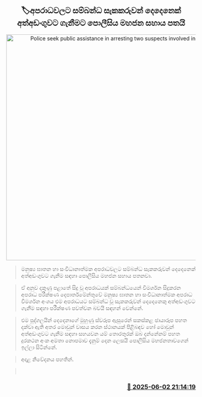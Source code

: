 <p align='center'><b><h2 align='center' title='Police seek public assistance in arresting two suspects involved in crimes'>🏷අපරාධවලට සම්බන්ධ සැකකරුවන් දෙදෙනෙක් අත්අඩංගුවට ගැනීමට පොලීසිය මහජන සහාය පතයි</h2></b></p>
<p align='center'><img src='https://helakuru.sgp1.cdn.digitaloceanspaces.com/esana/images/lib/fiop.jpg' width='600' alt='Police seek public assistance in arresting two suspects involved in crimes'></p>

> මනුෂ්‍ය ඝාතන හා සංවිධානාත්මක අපරාධවලට සම්බන්ධ සැකකරුවන් දෙදෙනෙක් අත්අඩංගුවට ගැනීම සඳහා පොලීසිය මහජන සහාය පතනවා.

> ඒ අනුව දකුණු පළාතේ සිදු වූ අපරාධයක් සම්බන්ධයෙන් විමර්ශන සිදුකරන අපරාධ පරීක්ෂණ දෙපාර්තමේන්තුවේ මනුෂ්‍ය ඝාතන හා සංවිධානාත්මක අපරාධ විමර්ශන අංශය එම අපරාධයට සම්බන්ධ වූ සැකකරුවන් දෙදෙනෙකු අත්අඩංගුවට ගැනීම සඳහා පරීක්ෂණ පවත්වන බවයි සඳහන් වෙන්නේ.

> එම පුද්ගලයින් දෙදෙනාගේ මුහුණු ස්වරූප ඇසුරෙන් සකස්කළ ඡායාරූප පහත දක්වා ඇති අතර මොවුන් වාසය කරන ස්ථානයක් පිළිබඳව හෝ මොවුන් අත්අඩංගුවට ගැනීම සඳහා සහයවන යම් තොරතුරක් ඔබ දන්නේනම් පහත දුරකථන අංක අමතා නොපමාව දැනුම් දෙන ලෙසයි පොලීසිය මහජනතාවගෙන් ඉල්ලා සිටින්නේ.

> අදාළ නිවේදනය පහතින්.

>  



<h3 align='right'><a href='https://www.helakuru.lk/esana/p/110636/'>📅 2025-06-02 21:14:19</a></h3>
